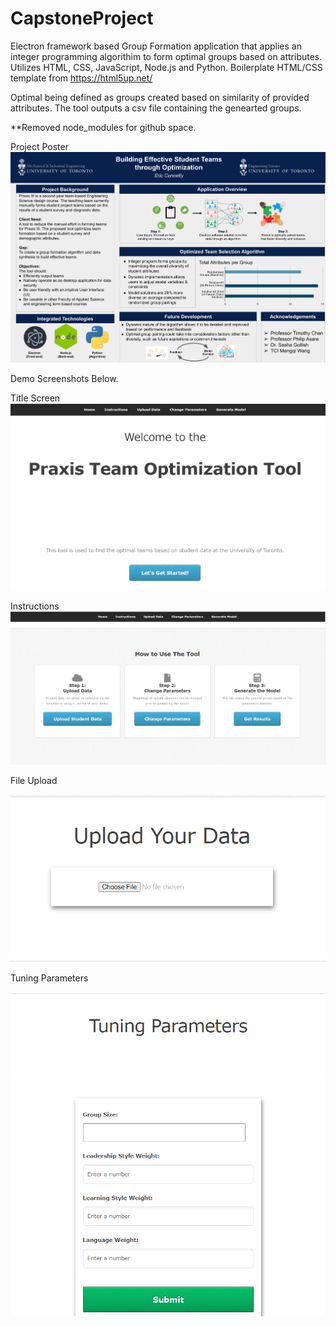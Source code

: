 ﻿# CapstoneProject
Electron framework based Group Formation application that applies an integer programming algorithim to form optimal groups based on attributes.
Utilizes HTML, CSS, JavaScript, Node.js and Python. Boilerplate HTML/CSS template from https://html5up.net/ 

Optimal being defined as groups created based on similarity of provided attributes.
The tool outputs a csv file containing the genearted groups.

**Removed node_modules for github space. 

Project Poster
![Project Poster](https://github.com/ericcgeerts/CapstoneProject/blob/main/Poster.png)

Demo Screenshots Below.

Title Screen
![Testing](https://github.com/ericcgeerts/CapstoneProject/blob/main/ModelDemo/TitleScreen.png)

Instructions
![Instructions](https://github.com/ericcgeerts/CapstoneProject/blob/main/ModelDemo/Instructions.png)

File Upload

![Instructions](https://github.com/ericcgeerts/CapstoneProject/blob/main/ModelDemo/FileUpload.png)

Tuning Parameters

![Tunning Paramaters](https://github.com/ericcgeerts/CapstoneProject/blob/main/ModelDemo/TuningParameters.png)
